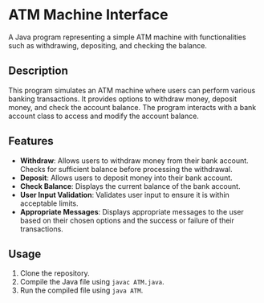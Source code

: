 # ATM Machine Interface

A Java program representing a simple ATM machine with functionalities such as withdrawing, depositing, and checking the balance.

## Description

This program simulates an ATM machine where users can perform various banking transactions. It provides options to withdraw money, deposit money, and check the account balance. The program interacts with a bank account class to access and modify the account balance.

## Features

- **Withdraw**: Allows users to withdraw money from their bank account. Checks for sufficient balance before processing the withdrawal.
- **Deposit**: Allows users to deposit money into their bank account.
- **Check Balance**: Displays the current balance of the bank account.
- **User Input Validation**: Validates user input to ensure it is within acceptable limits.
- **Appropriate Messages**: Displays appropriate messages to the user based on their chosen options and the success or failure of their transactions.

## Usage

1. Clone the repository.
2. Compile the Java file using `javac ATM.java`.
3. Run the compiled file using `java ATM`.
